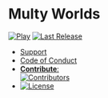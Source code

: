 # Multy Worlds

[![Play](https://img.shields.io/website?down_color=%23F00&down_message=Website%20down&label=Play&up_color=%2308F&up_message=Website%20online&url=https%3A%2F%2Fmulty.wixonic.fr)](https://multy.wixonic.fr) [![Last Release](https://img.shields.io/github/v/release/Wixonic/Multy-Worlds?display_name=tag&label=Version)](https://github.com/Wixonic/Multy-Worlds/releases)

- [Support](https://github.com/Wixonic/Multy-Worlds/blob/Default/.github/SUPPORT.md)
- [Code of Conduct](https://github.com/Wixonic/Multy-Worlds/blob/Default/.github/CODE_OF_CONDUCT.md)
- [**Contribute**:<br />![Contributors](https://img.shields.io/github/contributors/Wixonic/Multy-Worlds?color=%2308F&label=Contributors)](https://github.com/Wixonic/Multy-Worlds/blob/Default/.github/CONTRIBUTING.md)
- [![License](https://img.shields.io/github/license/Wixonic/Multy-Worlds?color=%23555&label=License)](https://github.com/Wixonic/Multy-Worlds/blob/Default/LICENSE.txt)